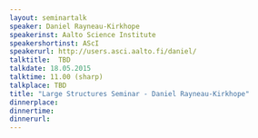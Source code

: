 ```yaml
---
layout: seminartalk
speaker: Daniel Rayneau-Kirkhope
speakerinst: Aalto Science Institute
speakershortinst: AScI
speakerurl: http://users.asci.aalto.fi/daniel/
talktitle:  TBD
talkdate: 18.05.2015
talktime: 11.00 (sharp)
talkplace: TBD
title: "Large Structures Seminar - Daniel Rayneau-Kirkhope"
dinnerplace: 
dinnertime: 
dinnerurl: 
---
```


